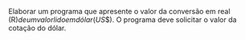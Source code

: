 Elaborar um programa que apresente o valor da conversão em real (R$) de um valor
lido em dólar (US$$). O programa deve solicitar o valor da cotação do dólar.